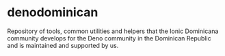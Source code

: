 # denodominican
Repository of tools, common utilities and helpers that the Ionic Dominicana community develops for the Deno community in the Dominican Republic and is maintained and supported by us.
